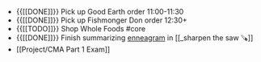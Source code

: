 - {{[[DONE]]}} Pick up Good Earth order 11:00-11:30 
- {{[[DONE]]}} Pick up Fishmonger Don order 12:30+ 
- {{[[TODO]]}} Shop Whole Foods  #core
- {{[[DONE]]}} Finish summarizing [enneagram](https://www.enneagraminstitute.com/type-5) in [[_sharpen the saw 🪚]]
- [[Project/CMA Part 1 Exam]]
